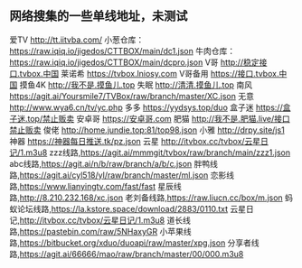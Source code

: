 ## 网络搜集的一些单线地址，未测试

爱TV     http://tt.iitvba.com/
小葱仓库：https://raw.iqiq.io/jigedos/CTTBOX/main/dc1.json
牛肉仓库：https://raw.iqiq.io/jigedos/CTTBOX/main/dcpro.json
V哥 http://稳定接口.tvbox.中国
莱诺希 https://tvbox.lniosy.com
V哥备用 https://接口.tvbox.中国
摸鱼4K http://我不是.摸鱼儿.top
失眠  http://清清.摸鱼儿.top
南风  https://agit.ai/Yoursmile7/TVBox/raw/branch/master/XC.json
无意  http://www.wya6.cn/tv/yc.php
多多  https://yydsys.top/duo
盒子迷 https://盒子迷.top/禁止贩卖
安卓哥 https://安卓哥.com
肥猫 http://我不是.肥猫.live/接口禁止贩卖
俊佬 http://home.jundie.top:81/top98.json
小雅 http://drpy.site/js1
神器 https://神器每日推送.tk/pz.json
云星 http://itvbox.cc/tvbox/云星日记/1.m3u8
zzz线路,https://agit.ai/mmmgit/tvbox/raw/branch/main/zzz1.json
abc线路,https://agit.ai/n/b/raw/branch/a/b/c.json
胖鸭线路,https://agit.ai/cyl518/yl/raw/branch/master/ml.json
恋影线路,https://www.lianyingtv.com/fast/fast
星辰线路,http://8.210.232.168/xc.json
老刘备线路,https://raw.liucn.cc/box/m.json
蚂蚁论坛线路,https://la.kstore.space/download/2883/0110.txt
云星日记,http://itvbox.cc/tvbox/云星日记/1.m3u8
道长线路,https://pastebin.com/raw/5NHaxyGR
小苹果线路,https://bitbucket.org/xduo/duoapi/raw/master/xpg.json
分享者线路,https://agit.ai/66666/mao/raw/branch/master/00/000.m3u8
